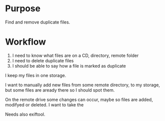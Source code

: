 # Purpose
Find and remove duplicate files.

# Workflow
1. I need to know what files are on a CD, directory, remote folder
2. I need to delete duplicate files
3. I should be able to say how a file is marked as duplicate

I keep my files in one storage.

I want to manually add new files from some remote directory, to my storage, but some files are aready there so I should spot them.

On the remote drive some changes can occur, maybe so files are added, modifyed or deleted. I want to take the 

Needs also exiftool.